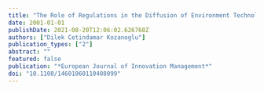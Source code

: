 ```yaml
---
title: "The Role of Regulations in the Diffusion of Environment Technologies: Micro and Macro Issues"
date: 2001-01-01
publishDate: 2021-08-20T12:06:02.626768Z
authors: ["Dilek Cetindamar Kozanoglu"]
publication_types: ["2"]
abstract: ""
featured: false
publication: "*European Journal of Innovation Management*"
doi: "10.1108/14601060110408099"
---
```


